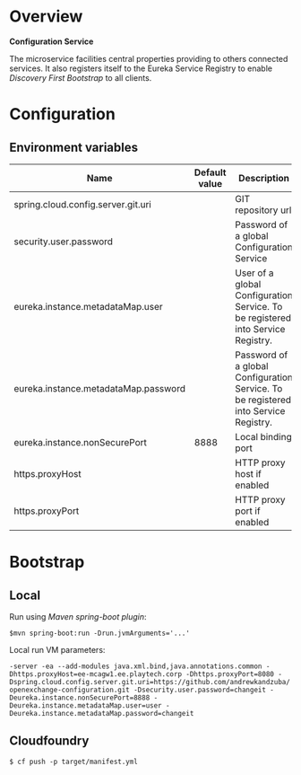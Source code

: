 # Overview

**Configuration Service**

The microservice facilities central properties providing to others connected services.
It also registers itself to the Eureka Service Registry to enable *Discovery First Bootstrap* to all clients.   

# Configuration

## Environment variables

| Name | Default value | Description | 
| --- | --- | --- |
| spring.cloud.config.server.git.uri | | GIT repository url |
| security.user.password | | Password of a global Configuration Service | 
| eureka.instance.metadataMap.user | | User of a global Configuration Service. To be registered into Service Registry. | 
| eureka.instance.metadataMap.password | | Password of a global Configuration Service. To be registered into Service Registry. | 
| eureka.instance.nonSecurePort | 8888 |  Local binding port |
| https.proxyHost | | HTTP proxy host if enabled |
| https.proxyPort | | HTTP proxy port if enabled |

# Bootstrap

## Local

Run using *Maven spring-boot plugin*:

`$mvn spring-boot:run -Drun.jvmArguments='...'`

Local run VM parameters:

`-server
 -ea
 --add-modules java.xml.bind,java.annotations.common
 -Dhttps.proxyHost=ee-mcagw1.ee.playtech.corp
 -Dhttps.proxyPort=8080
 -Dspring.cloud.config.server.git.uri=https://github.com/andrewkandzuba/openexchange-configuration.git
 -Dsecurity.user.password=changeit
 -Deureka.instance.nonSecurePort=8888
 -Deureka.instance.metadataMap.user=user
 -Deureka.instance.metadataMap.password=changeit`

## Cloudfoundry

`$ cf push -p target/manifest.yml`
